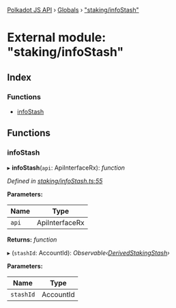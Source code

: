 [Polkadot JS API](../README.md) › [Globals](../globals.md) › ["staking/infoStash"](_staking_infostash_.md)

# External module: "staking/infoStash"

## Index

### Functions

* [infoStash](_staking_infostash_.md#infostash)

## Functions

###  infoStash

▸ **infoStash**(`api`: ApiInterfaceRx): *function*

*Defined in [staking/infoStash.ts:55](https://github.com/polkadot-js/api/blob/fb4c840549/packages/api-derive/src/staking/infoStash.ts#L55)*

**Parameters:**

Name | Type |
------ | ------ |
`api` | ApiInterfaceRx |

**Returns:** *function*

▸ (`stashId`: AccountId): *Observable‹[DerivedStakingStash](../interfaces/_types_.derivedstakingstash.md)›*

**Parameters:**

Name | Type |
------ | ------ |
`stashId` | AccountId |
